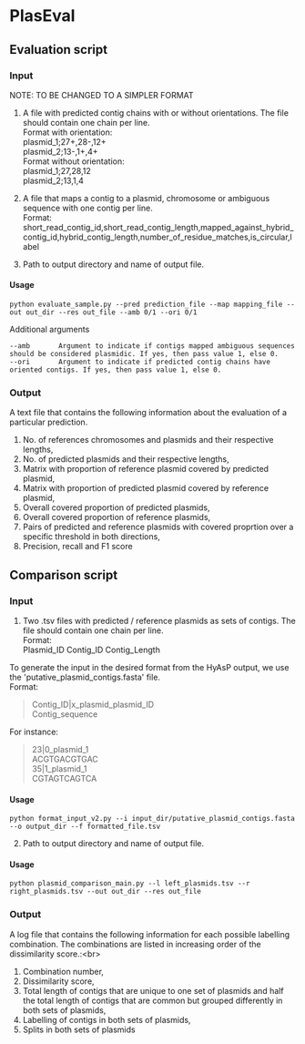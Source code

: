# PlasEval

## Evaluation script
### Input
NOTE: TO BE CHANGED TO A SIMPLER FORMAT
1. A file with predicted contig chains with or without orientations. The file should contain one chain per line.<br/>
Format with orientation:<br/>
plasmid_1;27+,28-,12+<br/>
plasmid_2;13-,1+,4+<br/>
Format without orientation:<br/>
plasmid_1;27,28,12<br/>
plasmid_2;13,1,4<br/>

2. A file that maps a contig to a plasmid, chromosome or ambiguous sequence with one contig per line. <br/>
Format:<br/>
short_read_contig_id,short_read_contig_length,mapped_against_hybrid_contig_id,hybrid_contig_length,number_of_residue_matches,is_circular,label

3. Path to output directory and name of output file.

#### Usage
```
python evaluate_sample.py --pred prediction_file --map mapping_file --out out_dir --res out_file --amb 0/1 --ori 0/1
```

Additional arguments
```
--amb		Argument to indicate if contigs mapped ambiguous sequences should be considered plasmidic. If yes, then pass value 1, else 0.
--ori		Argument to indicate if predicted contig chains have oriented contigs. If yes, then pass value 1, else 0.                           
```

### Output
A text file that contains the following information about the evaluation of a particular prediction.<br/>
1. No. of references chromosomes and plasmids and their respective lengths,<br/>
2. No. of predicted plasmids and their respective lengths,<br/>
3. Matrix with proportion of reference plasmid covered by predicted plasmid,<br/>
4. Matrix with proportion of predicted plasmid covered by reference plasmid,<br/>
5. Overall covered proportion of predicted plasmids,<br/>
6. Overall covered proportion of reference plasmids,<br/>
7. Pairs of predicted and reference plasmids with covered proprtion over a specific threshold in both directions,<br/>
8. Precision, recall and F1 score<br/>

## Comparison script
### Input
1. Two .tsv files with predicted / reference plasmids as sets of contigs. The file should contain one chain per line.<br/>
Format:<br/>
Plasmid_ID	Contig_ID 	Contig_Length<br/>

To generate the input in the desired format from the HyAsP output, we use the 'putative_plasmid_contigs.fasta' file.<br/> 
Format:<br/>
>Contig_ID|x_plasmid_plasmid_ID <br/>
Contig_sequence

For instance:<br/>
>23|0_plasmid_1 <br/>
ACGTGACGTGAC <br/>
>35|1_plasmid_1 <br/>
CGTAGTCAGTCA <br/>


#### Usage
```
python format_input_v2.py --i input_dir/putative_plasmid_contigs.fasta --o output_dir --f formatted_file.tsv
```

2. Path to output directory and name of output file.

#### Usage
```
python plasmid_comparison_main.py --l left_plasmids.tsv --r right_plasmids.tsv --out out_dir --res out_file
```

### Output
A log file that contains the following information for each possible labelling combination. The combinations are listed in increasing order of the dissimilarity score.:<br\>
1. Combination number,<br/>
2. Dissimilarity score,<br/>
3. Total length of contigs that are unique to one set of plasmids and half the total length of contigs that are common but grouped differently in both sets of plasmids,<br/>
4. Labelling of contigs in both sets of plasmids,<br/>
5. Splits in both sets of plasmids
